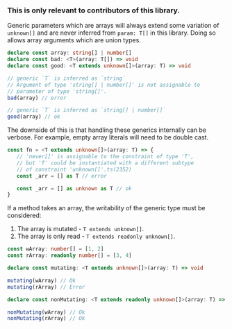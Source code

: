 ### This is only relevant to contributors of this library.

Generic parameters which are arrays will always extend some variation
of `unknown[]` and are never inferred from `param: T[]` in this library.
Doing so allows array arguments which are union types.

```ts
declare const array: string[] | number[]
declare const bad: <T>(array: T[]) => void
declare const good: <T extends unknown[]>(array: T) => void

// generic `T` is inferred as `string`
// Argument of type 'string[] | number[]' is not assignable to
// parameter of type 'string[]'.
bad(array) // error

// generic `T` is inferred as `string[] | number[]`
good(array) // ok
```

The downside of this is that handling these generics internally can be
verbose. For example, empty array literals will need to be double cast.

```ts
const fn = <T extends unknown[]>(array: T) => {
   // 'never[]' is assignable to the constraint of type 'T',
   // but 'T' could be instantiated with a different subtype
   // of constraint 'unknown[]'.ts(2352)
   const _arr = [] as T // error

   const _arr = [] as unknown as T // ok
}
```

If a method takes an array, the writability of the generic type must be
considered:

1. The array is mutated - `T extends unknown[]`.
2. The array is only read - `T extends readonly unknown[]`.

```ts
const wArray: number[] = [1, 2]
const rArray: readonly number[] = [3, 4]

declare const mutating: <T extends unknown[]>(array: T) => void

mutating(wArray) // Ok
mutating(rArray) // Error

declare const nonMutating: <T extends readonly unknown[]>(array: T) => void

nonMutating(wArray) // Ok
nonMutating(rArray) // Ok
```
